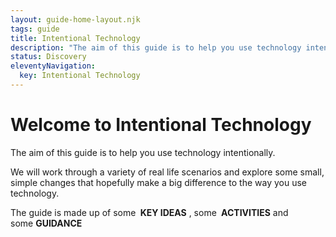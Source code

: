```yaml
---
layout: guide-home-layout.njk
tags: guide
title: Intentional Technology
description: "The aim of this guide is to help you use technology intentionally.  We will work through a variety of real life scenarios and explore some small, simple changes that hopefully make a big difference to the way you use technology."
status: Discovery
eleventyNavigation:
  key: Intentional Technology
---
```


<h1>Welcome to Intentional Technology</h1>

<p class="lead">The aim of this guide is to help you use technology intentionally.</p>

We will work through a variety of real life scenarios and explore some small, simple changes that hopefully make a big difference to the way you use technology.

<p>The guide is made up of some <span class="text-dark display-6"><strong><i class="bi bi-lightbulb-fill"></i>&nbsp;KEY IDEAS</strong></span>&nbsp;, some <span class="text-dark display-6"><strong><i class="bi bi-heart-pulse"></i>&nbsp;ACTIVITIES</strong></span> and some&nbsp;<span class="text-dark display-6"><strong><i class="bi bi-compass"></i>GUIDANCE</strong></span></p>




